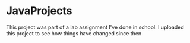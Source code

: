 # JavaProjects
This project was part of a lab assignment I've done in school.
I uploaded this project to see how things have changed since then

